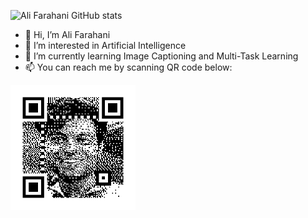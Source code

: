 ![Ali Farahani GitHub stats](https://github-readme-stats.vercel.app/api?username=a-m-farahani&show_icons=true&theme=tokyonight)
<br/>

- 👋 Hi, I’m Ali Farahani
- 👀 I’m interested in Artificial Intelligence
- 🌱 I’m currently learning Image Captioning and Multi-Task Learning
- 📫 You can reach me by scanning QR code below:
<img src="https://github.com/a-m-farahani/a-m-farahani/blob/main/me_qr.png" height=200px/>


<!---
a-m-farahani/a-m-farahani is a ✨ special ✨ repository because its `README.md` (this file) appears on your GitHub profile.
You can click the Preview link to take a look at your changes.
--->

